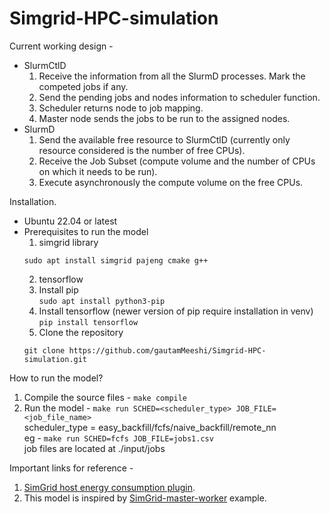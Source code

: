 # Simgrid-HPC-simulation
Current working design -
  - SlurmCtlD
    1. Receive the information from all the SlurmD processes. Mark the competed jobs if any.
    2. Send the pending jobs and nodes information to scheduler function.
    3. Scheduler returns node to job mapping.
    3. Master node sends the jobs to be run to the assigned nodes.
  - SlurmD
    1. Send the available free resource to SlurmCtlD (currently only resource considered is the number of free CPUs).
    2. Receive the Job Subset (compute volume and the number of CPUs on which it needs to be run).
    3. Execute asynchronously the compute volume on the free CPUs.

Installation.
  - Ubuntu 22.04 or latest
  - Prerequisites to run the model
    1. simgrid library  
      ```
      sudo apt install simgrid pajeng cmake g++
      ```
    2. tensorflow
      1. Install pip  
        ```
        sudo apt install python3-pip
        ```
      2. Install tensorflow (newer version of pip require installation in venv)  
        ```
        pip install tensorflow
        ```
    3. Clone the repository  
      ```
      git clone https://github.com/gautamMeeshi/Simgrid-HPC-simulation.git
      ```
How to run the model?
  1. Compile the source files - `make compile`
  2. Run the model - `make run SCHED=<scheduler_type> JOB_FILE=<job_file_name>`  
    scheduler_type = easy_backfill/fcfs/naive_backfill/remote_nn  
    eg - `make run SCHED=fcfs JOB_FILE=jobs1.csv`  
    job files are located at ./input/jobs  

Important links for reference -
  1. [SimGrid host energy consumption plugin](https://simgrid.org/doc/latest/Plugins.html#plugin-host-energy).
  2. This model is inspired by [SimGrid-master-worker](https://simgrid.org/doc/latest/Tutorial_Algorithms.html#discover-the-master-workers) example.

